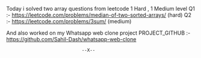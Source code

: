 Today i solved two array questions from leetcode 1 Hard , 1 Medium level
Q1 :- https://leetcode.com/problems/median-of-two-sorted-arrays/ (hard)
Q2 :- https://leetcode.com/problems/3sum/ (medium)

And also worked on my Whatsapp web clone project
PROJECT_GITHUB :- https://github.com/Sahil-Dash/whatsapp-web-clone



                                --X--